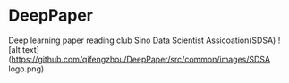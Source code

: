 # DeepPaper
Deep learning paper reading club
Sino Data Scientist Assicoation(SDSA) 
![alt text](https://github.com/qifengzhou/DeepPaper/src/common/images/SDSA logo.png)

